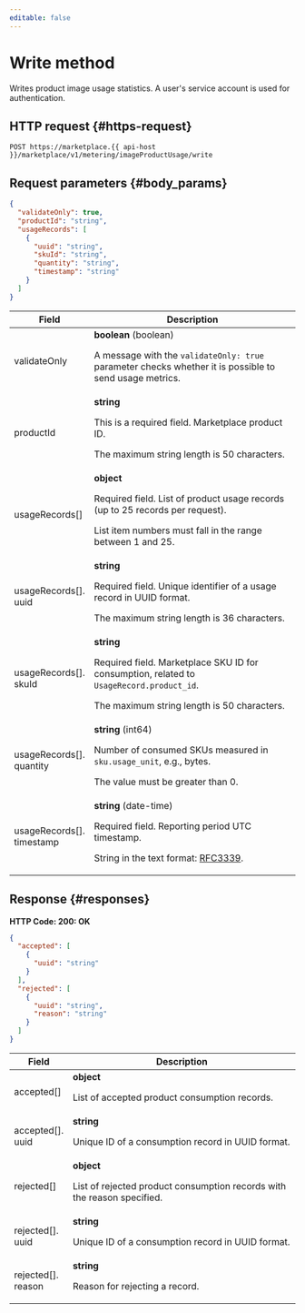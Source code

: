 ```yaml
---
editable: false
---
```


# Write method

Writes product image usage statistics. A user's service account is used for authentication.

## HTTP request {#https-request}

```http
POST https://marketplace.{{ api-host }}/marketplace/v1/metering/imageProductUsage/write
```

## Request parameters {#body_params}
 
```json 
{
  "validateOnly": true,
  "productId": "string",
  "usageRecords": [
    {
      "uuid": "string",
      "skuId": "string",
      "quantity": "string",
      "timestamp": "string"
    }
  ]
}
```

Field | Description
--- | ---
validateOnly | **boolean** (boolean)<br><p>A message with the `validateOnly: true` parameter checks whether it is possible to send usage metrics.</p> 
productId | **string**<br><p>This is a required field. Marketplace product ID.</p> <p>The maximum string length is 50 characters.</p> 
usageRecords[] | **object**<br><p>Required field. List of product usage records (up to 25 records per request).</p> <p>List item numbers must fall in the range between 1 and 25.</p> 
usageRecords[].<br>uuid | **string**<br><p>Required field. Unique identifier of a usage record in UUID format.</p> <p>The maximum string length is 36 characters.</p> 
usageRecords[].<br>skuId | **string**<br><p>Required field. Marketplace SKU ID for consumption, related to `UsageRecord.product_id`.</p> <p>The maximum string length is 50 characters.</p> 
usageRecords[].<br>quantity | **string** (int64)<br><p>Number of consumed SKUs measured in `sku.usage_unit`, e.g., bytes.</p> <p>The value must be greater than 0.</p> 
usageRecords[].<br>timestamp | **string** (date-time)<br><p>Required field. Reporting period UTC timestamp.</p> <p>String in the text format: <a href="https://www.ietf.org/rfc/rfc3339.txt">RFC3339</a>.</p> 
 
## Response {#responses}

**HTTP Code: 200: OK**

```json 
{
  "accepted": [
    {
      "uuid": "string"
    }
  ],
  "rejected": [
    {
      "uuid": "string",
      "reason": "string"
    }
  ]
}
```

 
Field | Description
--- | ---
accepted[] | **object**<br><p>List of accepted product consumption records.</p> 
accepted[].<br>uuid | **string**<br><p>Unique ID of a consumption record in UUID format.</p> 
rejected[] | **object**<br><p>List of rejected product consumption records with the reason specified.</p> 
rejected[].<br>uuid | **string**<br><p>Unique ID of a consumption record in UUID format.</p> 
rejected[].<br>reason | **string**<br><p>Reason for rejecting a record.</p> 
